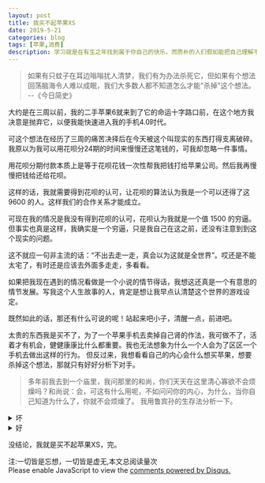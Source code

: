 ```yaml
---
layout: post
title: 我买不起苹果XS
date: 2019-5-21
categories: blog
tags: [苹果,消费]
description: 学习就是在有生之年找到属于你自己的快乐。而质朴的人们假如能把自己理解不了的事情看作是与己无关的事，那就好了。
---
```



>如果有只蚊子在耳边嗡嗡扰人清梦，我们有为办法杀死它，但如果有个想法回荡脑海令人难以成眠，我们大多数人都不知道怎么才能"杀掉"这个想法。
--《今日简史》

大约是在三周以前，我的二手苹果6就来到了它的命运十字路口前，在这个地方我决意是抛弃它，以便我能快速进入我的手机4.0时代。

可这个想法在经历了三周的痛苦决择后在今天被这个叫现实的东西打得支离破碎。我原以为我可以用花呗分24期的时间来慢慢还这笔钱的，可我却忽略一件事情。

用花呗分期付款本质上是等于花呗花钱一次性帮我把钱打给苹果公司。然后我再慢慢把钱给还给花呗。

这样的话，我就需要得到花呗的认可，让花呗的算法认为我是一个可以还得了这 9600 的人。这样我们的合作关系才能成立。

可现在我的情况是我没有得到花呗的认可，花呗认为我就是一个值 1500 的穷逼。但事实也真是这样，我确实是一个穷逼，只是我自己在这之前，还没有注意到到这个现实的问题。

这不就应一句非主流的话：“不出去走一走，真会以为这就是全世界”。哎还是不能太宅了，有时还是应该去外面多走走，多看看。

如果把我现在遇到的情况看做是一个小说的情节得话，我想这还真是一个有意思的情节发展。写我这个人生故事的人，肯定是想让我早点认清楚这个世界的游戏设定。

既然如此的话，那还有什么可说的呢！站起来吧小子，清醒一点，前进吧。

太贵的东西我是买不了，为了一个苹果手机去卖掉自己肾的作法，我可做不了，活着才有机会，健健康康比什么都重要。我也无法想象为什么一个人会为了区区一个手机去做出这样的行为。
但反过来，我想看看自己的内心会什么想买苹果，想要杀掉这个想法，那就只有好好分析下对手。

>多年前我去到一个庙里，我问那里的和尚，你们天天在这里清心寡欲不会烦燥吗？和尚说：会，可这有什么用呢，不如问问你的内心，为什么，当你自己知道为什么了，你就不会烦燥了。
我用鲁宾孙的生存法分析一下。

<details>
<summary> 坏</summary>

- 发热严重。
- 电池一次只能用一小时，就无没法再用。
- 全键盘输入模式下字母q和p的位置点击无效，删除点不了（可以打字但很费劲）
- 微信的+点不开（多功能菜单点不了，无法发图片、发启视频和语音通话、无法发红包、无法转账。）

</details>

<details>
<summary> 好</summary>

- 对我影响好像不大，因为我从不在手机上玩游戏，也很少在社交软件上和人聊天。

</details>

没结论，我就是买不起苹果XS，完。

<span id="busuanzi_container_page_pv">
  注:一切皆是忘想，一切皆是虚无,本文总阅读量<span id="busuanzi_value_page_pv"></span>次
</span>


<script id="dsq-count-scr" src="//huiweishijie.disqus.com/count.js" async></script>

<div id="disqus_thread"></div>
<script>

/**
*  RECOMMENDED CONFIGURATION VARIABLES: EDIT AND UNCOMMENT THE SECTION BELOW TO INSERT DYNAMIC VALUES FROM YOUR PLATFORM OR CMS.
*  LEARN WHY DEFINING THESE VARIABLES IS IMPORTANT: https://disqus.com/admin/universalcode/#configuration-variables*/
/*
var disqus_config = function () {
this.page.url = PAGE_URL;  // Replace PAGE_URL with your page's canonical URL variable
this.page.identifier = PAGE_IDENTIFIER; // Replace PAGE_IDENTIFIER with your page's unique identifier variable
};
*/
(function() { // DON'T EDIT BELOW THIS LINE
var d = document, s = d.createElement('script');
s.src = 'https://huiweishijie.disqus.com/embed.js';
s.setAttribute('data-timestamp', +new Date());
(d.head || d.body).appendChild(s);
})();
</script>
<noscript>Please enable JavaScript to view the <a href="https://disqus.com/?ref_noscript">comments powered by Disqus.</a></noscript>


